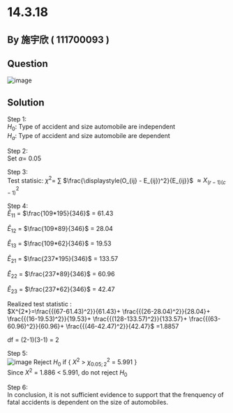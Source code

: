 # 14.3.18

## By 施宇欣 ( 111700093 )

## Question
![image](https://github.com/HWTeng-Course/202402-Statistics/assets/162299840/d694cc27-52c9-46cd-81a8-6cea5770638a)

## Solution
Step 1: \
$H_0$: Type of accident and size automobile are independent \
$H_a$: Type of accident and size automobile are dependent

Step 2: \
Set $\alpha$= 0.05

Step 3: \
Test statisic: $\chi^2$= $\sum$ $\frac{\displaystyle(O_{ij} - E_{ij})^2}{E_{ij}}$ $\approx X^2_{(r-1)(c-1)}$

Step 4: \
$\hat{E}_{11}$ = $\frac{109*195}{346}$ = 61.43 

$\hat{E}_{12}$ = $\frac{109*89}{346}$ = 28.04

$\hat{E}_{13}$ = $\frac{109*62}{346}$ = 19.53

$\hat{E}_{21}$ = $\frac{237*195}{346}$ = 133.57

$\hat{E}_{22}$ = $\frac{237*89}{346}$ = 60.96

$\hat{E}_{23}$ = $\frac{237*62}{346}$ = 42.47

Realized test statistic : \
$X^{2*}=\frac{{(67-61.43)^2}}{61.43}+ \frac{{(26-28.04)^2}}{28.04}+ \frac{{(16-19.53)^2}}{19.53}+ \frac{{(128-133.57)^2}}{133.57}+ \frac{{(63-60.96)^2}}{60.96}+ \frac{{(46-42.47)^2}}{42.47}$ =1.8857  

df  = (2-1)(3-1) = 2

Step 5: \
![image](https://github.com/HWTeng-Course/202402-Statistics/assets/162299840/0be4016c-8619-4511-91b6-7fb184a92fde)
Reject $H_0$ if { $X^2$ > $\chi^2_{0.05;2}$ = 5.991 } \
Since $X^2$ = 1.886 <  5.991, do not reject $H_0$

Step 6: \
In conclusion, it is not sufficient evidence to support that the frenquency  of fatal accidents is dependent on the size of automobiles.








